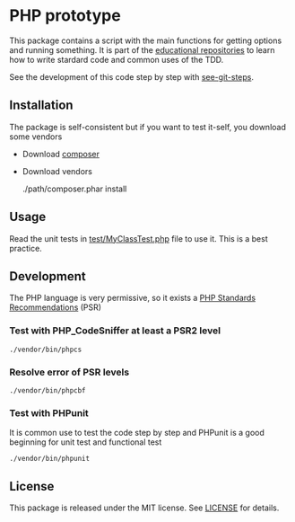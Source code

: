 # PHP prototype

This package contains a script with the main functions for getting options and running something.
It is part of the [educational repositories](https://github.com/pandle/materials) to learn how to write stardard code and common uses of the TDD.

See the development of this code step by step with [see-git-steps](https://github.com/bilardi/see-git-steps).

## Installation

The package is self-consistent but if you want to test it-self, you download some vendors

- Download [composer](https://getcomposer.org/)

- Download vendors

    ./path/composer.phar install


## Usage

Read the unit tests in [test/MyClassTest.php](test/MyClassTest.php) file to use it. This is a best practice.

## Development

The PHP language is very permissive, so it exists a [PHP Standards Recommendations](http://www.php-fig.org/psr/) (PSR)

### Test with PHP_CodeSniffer at least a PSR2 level

    ./vendor/bin/phpcs

### Resolve error of PSR levels

    ./vendor/bin/phpcbf

### Test with PHPunit

It is common use to test the code step by step and PHPunit is a good beginning for unit test and functional test

    ./vendor/bin/phpunit

## License

This package is released under the MIT license.  See [LICENSE](LICENSE) for details.

